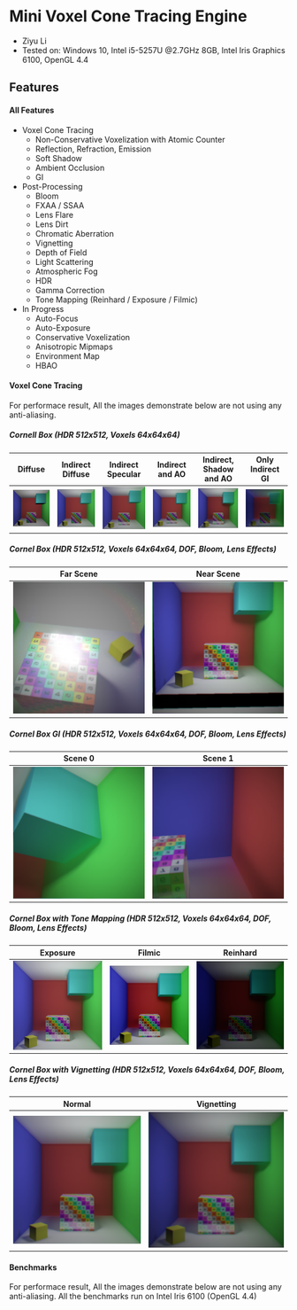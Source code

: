 
Mini Voxel Cone Tracing Engine
======================
* Ziyu Li
* Tested on: Windows 10, Intel i5-5257U @2.7GHz 8GB, Intel Iris Graphics 6100, OpenGL 4.4

## Features
#### All Features
 - Voxel Cone Tracing
	- Non-Conservative Voxelization with Atomic Counter
	- Reflection, Refraction, Emission
	- Soft Shadow
	- Ambient Occlusion
	- GI
- Post-Processing
	- Bloom
	- FXAA / SSAA
	- Lens Flare
	- Lens Dirt
	- Chromatic Aberration
	- Vignetting
	- Depth of Field
	- Light Scattering
	- Atmospheric Fog
	- HDR
	- Gamma Correction
	- Tone Mapping (Reinhard / Exposure / Filmic)
- In Progress
	- Auto-Focus
	- Auto-Exposure
	- Conservative Voxelization
	- Anisotropic Mipmaps
	- Environment Map
	- HBAO


#### Voxel Cone Tracing
For performace result, All the images demonstrate below are not using any anti-aliasing.

##### Cornell Box (HDR 512x512, Voxels 64x64x64)

| Diffuse | Indirect Diffuse | Indirect Specular | Indirect and AO | Indirect, Shadow and AO | Only Indirect GI |
| ----- | ----- | ----- | ----- | ----- | ----- |
| ![Diff](img/cD.bmp) | ![InDiff](img/cD_GI.bmp) | ![InSp](img/cD_GI_S.bmp) | ![InAO](img/cD_GI_S_AO.bmp) | ![InDiff](img/cDX.bmp) |  ![InDiff](img/cGI.bmp) |

##### Cornel Box (HDR 512x512, Voxels 64x64x64, DOF, Bloom, Lens Effects)
| Far Scene | Near Scene |
| ----- | ----- |
| ![Near](img/cornelbox0.bmp) | ![Far](img/cornelbox1.bmp) |

##### Cornel Box GI (HDR 512x512, Voxels 64x64x64, DOF, Bloom, Lens Effects)
| Scene 0 | Scene 1 |
| ----- | ----- |
| ![Near](img/GI0.bmp) | ![Far](img/GI1.bmp) |

##### Cornel Box with Tone Mapping (HDR 512x512, Voxels 64x64x64, DOF, Bloom, Lens Effects)
| Exposure | Filmic | Reinhard |
| ----- | ----- | ----- |
| ![ex](img/t_exp.bmp) | ![f](img/t_fm.bmp) | ![r](img/t_reh.bmp) |


##### Cornel Box with Vignetting (HDR 512x512, Voxels 64x64x64, DOF, Bloom, Lens Effects)
| Normal | Vignetting |
| ----- | ----- |
| ![n](img/V.bmp) | ![v](img/Vy.bmp) |




#### Benchmarks
For performace result, All the images demonstrate below are not using any anti-aliasing.
All the benchmarks run on Intel Iris 6100 (OpenGL 4.4)







